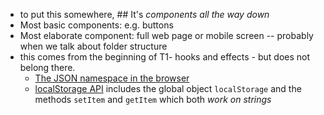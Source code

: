 
- to put this somewhere, ## It's *components all the way down*
- Most basic components: e.g. buttons
- Most elaborate component: full web page or mobile screen -- probably when we talk about folder structure
- this comes from the beginning of T1- hooks and effects - but does not belong there.
	- [The JSON namespace in the browser](https://developer.mozilla.org/en-US/docs/Web/JavaScript/Reference/Global_Objects/JSON)
	- [localStorage API](https://developer.mozilla.org/en-US/docs/Web/API/Window/localStorage) includes the global object `localStorage` and the methods `setItem` and `getItem` which both *work on strings*
